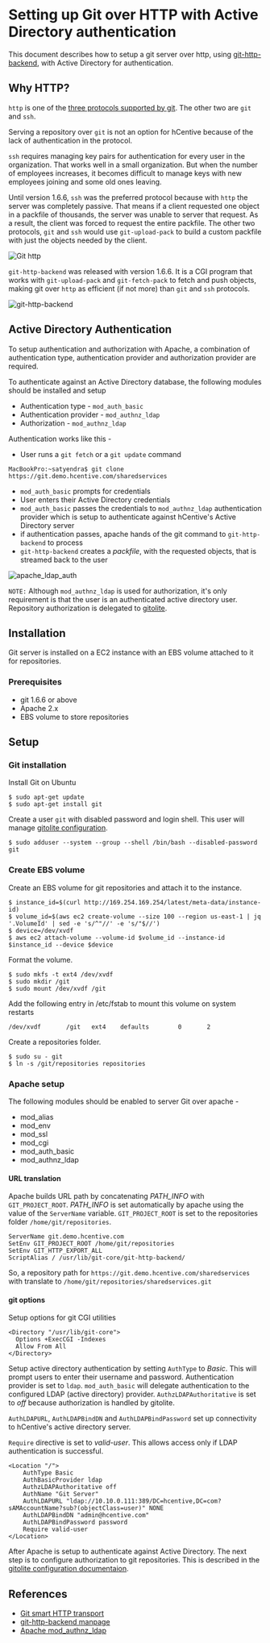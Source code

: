 Setting up Git over HTTP with Active Directory authentication
=============================================================
This document describes how to setup a git server over http, using [git-http-backend](http://git-scm.com/docs/git-http-backend), with Active Directory for authentication.

## Why HTTP?

`http` is one of the [three protocols supported by git](http://git-scm.com/book/ch4-1.html). The other two are `git` and `ssh`.

Serving a repository over `git` is not an option for hCentive because of the lack of authentication in the protocol.

`ssh` requires managing key pairs for authentication for every user in the organization. That works well in a small organization. But when the number of employees increases, it becomes difficult to manage keys with new employees joining and some old ones leaving.

Until version 1.6.6, `ssh` was the preferred protocol because with `http` the server was completely passive. That means if a client requested one object in a packfile of thousands, the server was unable to server that request. As a result, the client was forced to request the entire packfile.
The other two protocols, `git` and `ssh` would use `git-upload-pack` to build a custom packfile with just the objects needed by the client.

![Git http](images/git-http_oldversion.png)

`git-http-backend` was released with version 1.6.6. It is a CGI program that works with `git-upload-pack` and `git-fetch-pack` to fetch and push objects, making git over `http` as efficient (if not more) than `git` and `ssh` protocols.

![git-http-backend](images/git-http-backend.png)

## Active Directory Authentication
To setup authentication and authorization with Apache, a combination of authentication type, authentication provider and authorization provider are required.

To authenticate against an Active Directory database, the following modules should be installed and setup
* Authentication type - `mod_auth_basic`
* Authentication provider - `mod_authnz_ldap`
* Authorization - `mod_authnz_ldap`

Authentication works like this -
* User runs a `git fetch` or a `git update` command
```
MacBookPro:~satyendra$ git clone https://git.demo.hcentive.com/sharedservices
```
* `mod_auth_basic` prompts for credentials
* User enters their Active Directory credentials
* `mod_auth_basic` passes the credentials to `mod_authnz_ldap` authentication provider which is setup to authenticate against hCentive's Active Directory server
* if authentication passes, apache hands of the git command to `git-http-backend` to process
* `git-http-backend` creates a _packfile_, with the requested objects, that is streamed back to the user

![apache_ldap_auth](images/apache_ldap_auth.png)

`NOTE:` Although `mod_authnz_ldap` is used for authorization, it's only requirement is that the user is an authenticated active directory user. Repository authorization is delegated to [gitolite](https://hcentive.jira.com/wiki/display/TECHOPS/Git+access+control+with+Gitolite).

## Installation
Git server is installed on a EC2 instance with an EBS volume attached to it for repositories.
### Prerequisites
* git 1.6.6 or above
* Apache 2.x
* EBS volume to store repositories

## Setup
### Git installation
Install Git on Ubuntu
```
$ sudo apt-get update
$ sudo apt-get install git
```

Create a user `git` with disabled password and login shell. This user will manage [gitolite configuration](gitolite_setup.md).
```
$ sudo adduser --system --group --shell /bin/bash --disabled-password git
```

### Create EBS volume
Create an EBS volume for git repositories and attach it to the instance.
```
$ instance_id=$(curl http://169.254.169.254/latest/meta-data/instance-id)
$ volume_id=$(aws ec2 create-volume --size 100 --region us-east-1 | jq '.VolumeId' | sed -e 's/^"//' -e 's/"$//')
$ device=/dev/xvdf
$ aws ec2 attach-volume --volume-id $volume_id --instance-id $instance_id --device $device
```

Format the volume.
```
$ sudo mkfs -t ext4 /dev/xvdf
$ sudo mkdir /git
$ sudo mount /dev/xvdf /git
```
Add the following entry in /etc/fstab to mount this volume on system restarts
```
/dev/xvdf       /git   ext4    defaults        0       2
```

Create a repositories folder.
```
$ sudo su - git
$ ln -s /git/repositories repositories
```

### Apache setup
The following modules should be enabled to server Git over apache -
* mod_alias
* mod_env
* mod_ssl
* mod_cgi
* mod_auth_basic
* mod_authnz_ldap

#### URL translation
Apache builds URL path by concatenating _PATH_INFO_ with `GIT_PROJECT_ROOT`. _PATH_INFO_ is set automatically by apache using the value of the `ServerName` variable. `GIT_PROJECT_ROOT` is set to the repositories folder `/home/git/repositories`.
```
ServerName git.demo.hcentive.com
SetEnv GIT_PROJECT_ROOT /home/git/repositories
SetEnv GIT_HTTP_EXPORT_ALL
ScriptAlias / /usr/lib/git-core/git-http-backend/
```

So, a repository path for `https://git.demo.hcentive.com/sharedservices` with translate to `/home/git/repositories/sharedservices.git`

#### git options
Setup options for git CGI utilities

```
<Directory "/usr/lib/git-core">
  Options +ExecCGI -Indexes
  Allow From All
</Directory>
```

Setup active directory authentication by setting `AuthType` to _Basic_. This will prompt users to enter their username and password.
Authentication provider is set to `ldap`. `mod_auth_basic` will delegate authentication to the configured LDAP (active directory) provider. `AuthzLDAPAuthoritative` is set to _off_ because authorization is handled by gitolite.

`AuthLDAPURL`, `AuthLDAPBindDN` and `AuthLDAPBindPassword` set up connectivity to hCentive's active directory server.

`Require` directive is set to _valid-user_. This allows access only if LDAP authentication is successful.

```
<Location "/">
    AuthType Basic
    AuthBasicProvider ldap
    AuthzLDAPAuthoritative off
    AuthName "Git Server"
    AuthLDAPURL "ldap://10.10.0.111:389/DC=hcentive,DC=com?sAMAccountName?sub?(objectClass=user)" NONE
    AuthLDAPBindDN "admin@hcentive.com"
    AuthLDAPBindPassword password
    Require valid-user
</Location>
```

After Apache is setup to authenticate against Active Directory. The next step is to configure authorization to git repositories. This is described in the [gitolite configuration documentaion](https://hcentive.jira.com/wiki/display/TECHOPS/Git+access+control+with+Gitolite).

References
----------
* [Git smart HTTP transport](http://git-scm.com/blog/2010/03/04/smart-http.html)
* [git-http-backend manpage](http://git-scm.com/docs/git-http-backend)
* [Apache mod_authnz_ldap](http://httpd.apache.org/docs/2.2/mod/mod_authnz_ldap.html)

